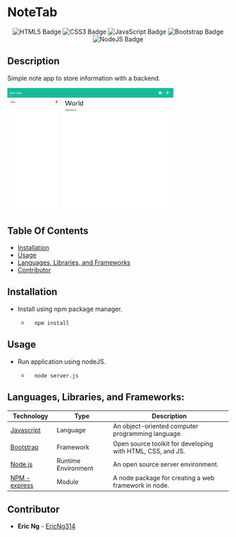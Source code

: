 # NoteTab

<div align="center">
  <img src="https://img.shields.io/badge/HTML5-E34F26?style=flat&logo=html5&logoColor=white" alt="HTML5 Badge"/>
  <img src="https://img.shields.io/badge/CSS3-1572B6?style=flat&logo=css3&logoColor=white" alt="CSS3 Badge"/>
 <img src="https://img.shields.io/badge/JavaScript-323330?style=flat&logo=javascript&logoColor=F7DF1E" alt="JavaScript Badge"/>
  <img src="https://img.shields.io/badge/Bootstrap-563D7C?style=flat&logo=bootstrap&logoColor=white" alt="Bootstrap Badge"/>
 <img src="https://img.shields.io/badge/Node.js-43853D?style=flat&logo=node.js&logoColor=white" alt="NodeJS Badge"/>
</div>

## Description 
Simple note app to store information with a backend.

<div style="display:flex; flex-direction: row;" >
 <img src="./assets/images/site_IMG.png" width="75%">
</div>


## Table Of Contents 
 - [Installation](#installation) 
 - [Usage](#usage) 
 - [Languages, Libraries, and Frameworks](#languages)
 - [Contributor](#contributor)

## Installation 
 - Install using npm package manager. 
    - ```
        npm install
        ``` 

## Usage 
 - Run application using nodeJS.
    - ```
        node server.js
        ``` 

<div id='languages'></div>

## **Languages, Libraries, and Frameworks:**

| Technology | Type | Description |
| ----------- | ----- | -------- |
| [Javascript](https://www.javascript.com/) | Language | An object-oriented computer programming language. |
| [Bootstrap](https://getbootstrap.com/) | Framework | Open source toolkit for developing with HTML, CSS, and JS. |
| [Node.js](https://nodejs.org/en/) | Runtime Environment | An open source server environment. |
| [NPM - express](https://www.npmjs.com/package/express) | Module | A node package for creating a web framework in node. |


## Contributor 
 - **Eric Ng**  - [EricNg314](https://github.com/EricNg314) 
